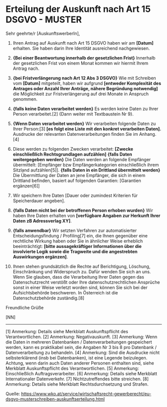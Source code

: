 # Erteilung der Auskunft nach Art 15 DSGVO - MUSTER

Sehr geehrte/r [AuskunftswerberIn], 

1. Ihren Antrag auf Auskunft nach Art 15 DSGVO haben wir am **[Datum]** erhalten. Sie haben darin Ihre Identität ausreichend nachgewiesen.

1. **{Bei einer Beantwortung innerhalb der gesetzlichen Frist}** Innerhalb der gesetzlichen Frist von einem Monat kommen wir hiermit Ihrem Antrag nach.
    
1. **{bei Fristverlängerung nach Art 12 Abs 3 DSGVO}** Wie mit Schreiben vom **[Datum]** mitgeteilt, haben wir aufgrund **[entweder Komplexität des Antrages oder Anzahl Ihrer Anträge, nähere Begründung notwendig]** die Möglichkeit zur Fristverlängerung auf drei Monate in Anspruch genommen.

1. **{falls keine Daten verarbeitet werden}** Es werden keine Daten zu Ihrer Person verarbeitet.[2] {Dann weiter mit Textbaustein Nr 9}.

1. **{Wenn Daten verarbeitet werden}** Wir verarbeiten folgende Daten zu Ihrer Person:[3]
   **[es folgt eine Liste mit den konkret verarbeiten Daten].**
    Ausdrucke der relevanten Datenverarbeitungen finden Sie im Anhang.[4]

1. Diese werden zu folgenden Zwecken verarbeitet: **[Zwecke einschließlich Rechtsgrundlagen aufzählen]**
   **{falls Daten weitergegeben werden}** Die Daten werden an folgende Empfänger übermittelt: [Empfänger bzw Empfängerkategorien einschließlich ihrem Sitzland aufzählen[5]].
   **{falls Daten in ein Drittland übermittelt werden}** Die Übermittlung der Daten an jene Empfänger, die sich in einem Drittland befinden, basiert auf folgenden Garantien: [Garantien ergänzen[6]]
    
1. Wir speichern Ihre Daten [Dauer oder zumindest Kriterien für Speicherdauer angeben].

1. **{falls Daten nicht bei der betroffenen Person erhoben wurden}** Wir haben Ihre Daten erhalten von **[verfügbare Angaben zur Herkunft Ihrer Daten zB Adressverlag XY]**.

1. **{falls anwendbar}** Wir setzten Verfahren zur automatisierter Entscheidungs­findung / Profiling[7] ein, die Ihnen gegenüber eine rechtliche Wirkung haben oder Sie in ähnlicher Weise erheblich beeinträchtigt: **[bitte aussagekräftiger Informationen über die involvierte Logik sowie die Tragweite und die angestrebten Auswirkungen ergänzen]**.

1. Ihnen stehen grundsätzlich die Rechte auf Berichtigung, Löschung, Einschränkung und Widerspruch zu. Dafür wenden Sie sich an uns. Wenn Sie glauben, dass die Verarbeitung Ihrer Daten gegen das Datenschutzrecht verstößt oder Ihre datenschutzrechtlichen Ansprüche sonst in einer Weise verletzt worden sind, können Sie sich bei der Aufsichtsbehörde beschweren. In Österreich ist die Datenschutzbehörde zuständig.[8]  

Freundliche Grüße

[NN]

---
[1] Anmerkung: Details siehe Merkblatt Auskunftspflicht des Verantwortlichen.
[2] Anmerkung: Negativauskunft.
[3] Anmerkung: Wenn die Daten in mehreren Datenbanken / Datenverarbeitungen gespeichert werden, kann es praktikabel sein, die Angaben Nr 3 bis 8 pro Datenbank / Datenverarbeitung zu behandeln.
[4] Anmerkung: Sind die Ausdrucke nicht selbsterklärend (insb bei Datenbanken), ist eine Legende beizulegen. Achtung, wenn darin auch Daten anderer Personen enthalten sind, siehe Merkblatt Auskunftspflicht des Verantwortlichen.
[5] Anmerkung: Einschließlich Auftragsverarbeiter.
[6] Anmerkung: Details siehe Merkblatt Internationaler Datenverkehr.
[7] Nichtzutreffendes bitte streichen.
[8] Anmerkung: Details siehe Merkblatt Rechtsdurchsetzung und Strafen.

Quelle:
https://www.wko.at/service/wirtschaftsrecht-gewerberecht/eu-dsgvo-musterschreiben-auskunftserteilung.html
